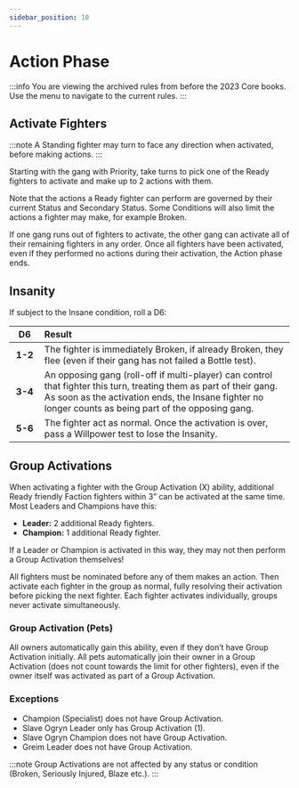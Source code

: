 ```yaml
---
sidebar_position: 10
---
```

# Action Phase

:::info
You are viewing the archived rules from before the 2023 Core books. Use the menu to navigate to the current rules.
:::

## Activate Fighters

:::note
A  Standing  fighter  may  turn  to  face  any  direction  when activated, before making actions.
:::

Starting with the gang with Priority, take turns to pick one of the Ready fighters to activate and make up to 2 actions with them. 

Note  that  the  actions  a  Ready  fighter  can  perform  are governed  by  their  current  Status  and  Secondary  Status. Some  Conditions  will  also  limit  the  actions  a  fighter  may make, for example Broken.

If one gang runs out of fighters to activate, the other gang can activate all of their remaining fighters in any order. Once all fighters have been activated, even if they performed no actions during their activation, the Action phase ends.

## Insanity
If subject to the Insane condition, roll a D6:

| &nbsp;&nbsp;**D6**&nbsp;&nbsp; | **Result** |
|:---:|:---|
| **1-2** | The fighter is immediately Broken, if already Broken, they flee (even if their gang has not failed a Bottle test). |
| **3-4** | An opposing gang (roll-off if multi-player) can control that fighter  this  turn,  treating  them  as  part  of  their  gang.  As soon as the activation ends, the Insane fighter no longer counts as being part of the opposing gang. |
| **5-6** | The fighter act as normal. Once the activation is over, pass a Willpower test to lose the Insanity. |


## Group Activations
When activating a fighter with the Group Activation (X) ability, additional  Ready  friendly  Faction  fighters  within  3”  can  be activated  at  the  same  time.  Most  Leaders  and  Champions have this:
- **Leader:** 2 additional Ready fighters.
- **Champion:** 1 additional Ready fighter.

If a Leader or Champion is activated in this way, they may not then perform a Group Activation themselves!

All fighters must be nominated before any of them makes an action. Then activate each fighter in the group as normal, fully resolving their activation before picking the next fighter. Each fighter   activates   individually,   groups   never   activate simultaneously.

### Group Activation (Pets)
All  owners  automatically  gain  this  ability,  even  if  they  don’t have Group Activation initially. All pets automatically join their owner in a Group Activation (does not count towards the limit for other fighters), even if the owner itself was activated as part of a Group Activation.

### Exceptions
- Champion  (Specialist)  does  not  have  Group Activation.
- Slave Ogryn Leader only has Group Activation (1).
- Slave  Ogryn  Champion  does  not  have  Group Activation.
- Greim Leader does not have Group Activation.

:::note
Group  Activations  are  not  affected  by  any  status  or condition (Broken, Seriously Injured, Blaze etc.).
:::